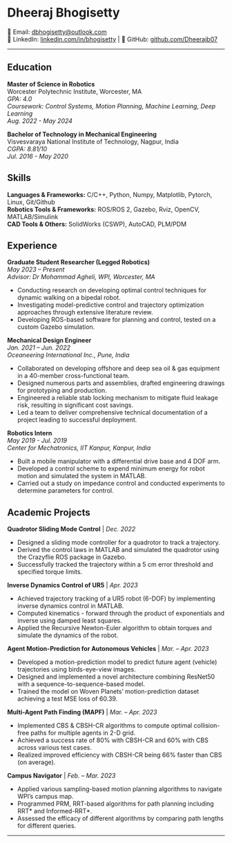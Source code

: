 # Dheeraj Bhogisetty

📧 Email: dbhogisetty@outlook.com  
🔗 LinkedIn: [linkedin.com/in/bhogisetty](https://www.linkedin.com/in/bhogisetty) | 
🐙 GitHub: [github.com/Dheerajb07](https://github.com/Dheerajb07)

---

## Education

**Master of Science in Robotics**  
Worcester Polytechnic Institute, Worcester, MA  
*GPA: 4.0*  
*Coursework: Control Systems, Motion Planning, Machine Learning, Deep Learning*  
*Aug. 2022 - May 2024*

**Bachelor of Technology in Mechanical Engineering**  
Visvesvaraya National Institute of Technology, Nagpur, India  
*CGPA: 8.81/10*  
*Jul. 2016 - May 2020*

## Skills

**Languages & Frameworks:** C/C++, Python, Numpy, Matplotlib, Pytorch, Linux, Git/Github  
**Robotics Tools & Frameworks:** ROS/ROS 2, Gazebo, Rviz, OpenCV, MATLAB/Simulink  
**CAD Tools & Others:** SolidWorks (CSWP), AutoCAD, PLM/PDM

## Experience

**Graduate Student Researcher (Legged Robotics)**  
*May 2023 – Present*  
*Advisor: Dr Mohammad Agheli, WPI, Worcester, MA*  
- Conducting research on developing optimal control techniques for dynamic walking on a bipedal robot.
- Investigating model-predictive control and trajectory optimization approaches through extensive literature review.
- Developing ROS-based software for planning and control, tested on a custom Gazebo simulation.

**Mechanical Design Engineer**  
*Jan. 2021 – Jun. 2022*  
*Oceaneering International Inc., Pune, India*  
- Collaborated on developing offshore and deep sea oil & gas equipment in a 40-member cross-functional team.
- Designed numerous parts and assemblies, drafted engineering drawings for prototyping and production.
- Engineered a reliable stab locking mechanism to mitigate fluid leakage risk, resulting in significant cost savings.
- Led a team to deliver comprehensive technical documentation of a project leading to successful deployment.

**Robotics Intern**  
*May 2019 - Jul. 2019*  
*Center for Mechatronics, IIT Kanpur, Kanpur, India*  
- Built a mobile manipulator with a differential drive base and 4 DOF arm.
- Developed a control scheme to expend minimum energy for robot motion and simulated the system in MATLAB.
- Carried out a study on impedance control and conducted experiments to determine parameters for control.

## Academic Projects

**Quadrotor Sliding Mode Control** | *Dec. 2022*  
- Designed a sliding mode controller for a quadrotor to track a trajectory.
- Derived the control laws in MATLAB and simulated the quadrotor using the Crazyflie ROS package in Gazebo.
- Successfully tracked the trajectory within a 5 cm error threshold and specified torque limits.

**Inverse Dynamics Control of UR5** | *Apr. 2023*  
- Achieved trajectory tracking of a UR5 robot (6-DOF) by implementing inverse dynamics control in MATLAB.
- Computed kinematics - forward through the product of exponentials and inverse using damped least squares.
- Applied the Recursive Newton-Euler algorithm to obtain torques and simulate the dynamics of the robot.

**Agent Motion-Prediction for Autonomous Vehicles** | *Mar. – Apr. 2023*  
- Developed a motion-prediction model to predict future agent (vehicle) trajectories using birds-eye-view images.
- Designed and implemented a novel architecture combining ResNet50 with a sequence-to-sequence-based model.
- Trained the model on Woven Planets’ motion-prediction dataset achieving a test MSE loss of 60.39.

**Multi-Agent Path Finding (MAPF)** | *Mar. – Apr. 2023*  
- Implemented CBS & CBSH-CR algorithms to compute optimal collision-free paths for multiple agents in 2-D grid.
- Achieved a success rate of 80% with CBSH-CR and 60% with CBS across various test cases.
- Realized improved efficiency with CBSH-CR being 66% faster than CBS (on average).

**Campus Navigator** | *Feb. – Mar. 2023*  
- Applied various sampling-based motion planning algorithms to navigate WPI’s campus map.
- Programmed PRM, RRT-based algorithms for path planning including RRT* and Informed-RRT*.
- Assessed the efficacy of different algorithms by comparing path lengths for different queries.

---
